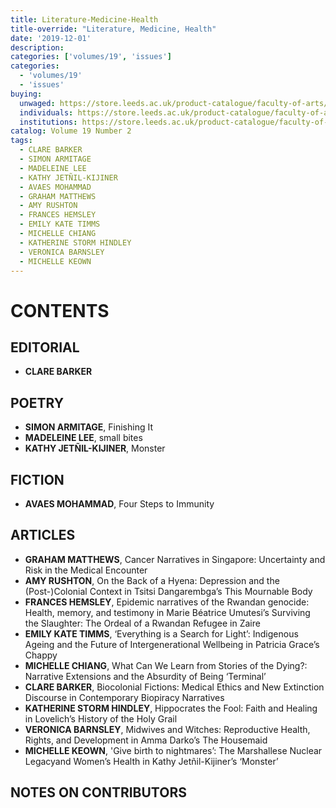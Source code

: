 ```yaml
---
title: Literature-Medicine-Health
title-override: "Literature, Medicine, Health"
date: '2019-12-01'
description:
categories: ['volumes/19', 'issues']
categories:
  - 'volumes/19'
  - 'issues'
buying:
  unwaged: https://store.leeds.ac.uk/product-catalogue/faculty-of-arts/moving-worlds-sales-for-studentsunwaged/moving-worlds-issue-192-literature-medicine-health-studentsunwaged
  individuals: https://store.leeds.ac.uk/product-catalogue/faculty-of-arts/moving-worlds-sales-for-individuals/moving-worlds-issue-192-literature-medicine-health-individuals
  institutions: https://store.leeds.ac.uk/product-catalogue/faculty-of-arts/moving-worlds-sales-for-institutions/moving-worlds-issue-192-literature-medicine-health-institutions
catalog: Volume 19 Number 2
tags:
  - CLARE BARKER
  - SIMON ARMITAGE
  - MADELEINE LEE
  - KATHY JETÑIL-KIJINER
  - AVAES MOHAMMAD
  - GRAHAM MATTHEWS
  - AMY RUSHTON
  - FRANCES HEMSLEY
  - EMILY KATE TIMMS
  - MICHELLE CHIANG
  - KATHERINE STORM HINDLEY
  - VERONICA BARNSLEY
  - MICHELLE KEOWN
---
```


# CONTENTS

## EDITORIAL
- **CLARE BARKER**

## POETRY
- **SIMON ARMITAGE**, Finishing It
- **MADELEINE LEE**, small bites
- **KATHY JETÑIL-KIJINER**, Monster

## FICTION
- **AVAES MOHAMMAD**, Four Steps to Immunity

## ARTICLES
- **GRAHAM MATTHEWS**, Cancer Narratives in Singapore: Uncertainty and Risk in the Medical Encounter
- **AMY RUSHTON**, On the Back of a Hyena: Depression and the (Post-)Colonial Context in Tsitsi Dangarembga’s This Mournable Body
- **FRANCES HEMSLEY**, Epidemic narratives of the Rwandan genocide: Health, memory, and testimony in Marie Béatrice Umutesi’s Surviving the Slaughter: The Ordeal of a Rwandan Refugee in Zaire
- **EMILY KATE TIMMS**, ‘Everything is a Search for Light’: Indigenous Ageing and the Future of Intergenerational Wellbeing in Patricia Grace’s Chappy
- **MICHELLE CHIANG**, What Can We Learn from Stories of the Dying?: Narrative Extensions and the Absurdity of Being ‘Terminal’
- **CLARE BARKER**, Biocolonial Fictions: Medical Ethics and New Extinction Discourse in Contemporary Biopiracy Narratives
- **KATHERINE STORM HINDLEY**, Hippocrates the Fool: Faith and Healing in Lovelich’s History of the Holy Grail
- **VERONICA BARNSLEY**, Midwives and Witches: Reproductive Health, Rights, and Development in Amma Darko’s The Housemaid
- **MICHELLE KEOWN**, 'Give birth to nightmares’: The Marshallese Nuclear Legacyand Women’s Health in Kathy Jetñil-Kijiner’s ‘Monster’

## NOTES ON CONTRIBUTORS
